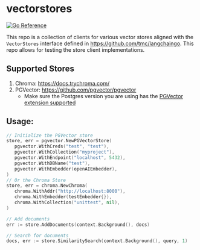 # vectorstores

[![Go Reference](https://pkg.go.dev/badge/github.com/urjitbhatia/vectorstores.svg)](https://pkg.go.dev/github.com/urjitbhatia/vectorstores)

This repo is a collection of clients for various vector stores aligned with the `VectorStores` interface
defined in https://github.com/tmc/langchaingo. This repo allows for testing the store client implementations.

## Supported Stores

1. Chroma: https://docs.trychroma.com/
2. PGVector: https://github.com/pgvector/pgvector
   - Make sure the Postgres version you are using has the [PGVector extension supported](https://github.com/pgvector/pgvector#installation)

## Usage:

```go
// Initialize the PGVector store
store, err = pgvector.NewPGVectorStore(
   pgvector.WithCreds("test", "test"),
   pgvector.WithCollection("myproject"),
   pgvector.WithEndpoint("localhost", 5432),
   pgvector.WithDBName("test"),
   pgvector.WithEmbedder(openAIEmbedder),
)
// Or the Chroma Store
store, err = chroma.NewChroma(
   chroma.WithAddr("http://localhost:8000"),
   chroma.WithEmbedder(testEmbedder{}),
   chroma.WithCollection("unittest", nil),
)

// Add documents
err := store.AddDocuments(context.Background(), docs)

// Search for documents
docs, err := store.SimilaritySearch(context.Background(), query, 1)
```